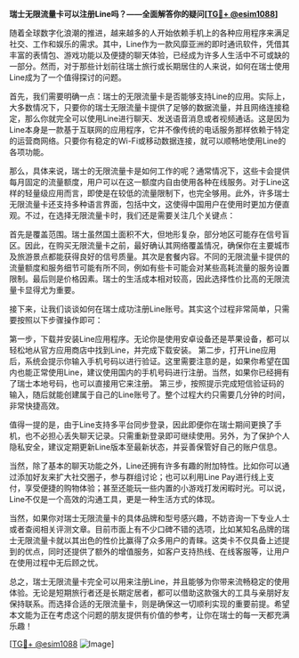 **瑞士无限流量卡可以注册Line吗？——全面解答你的疑问[[TG💪+ @esim1088](https://t.me/s/esim1088)]**

随着全球数字化浪潮的推进，越来越多的人开始依赖手机上的各种应用程序来满足社交、工作和娱乐的需求。其中，Line作为一款风靡亚洲的即时通讯软件，凭借其丰富的表情包、游戏功能以及便捷的聊天体验，已经成为许多人生活中不可或缺的一部分。然而，对于那些计划前往瑞士旅行或长期居住的人来说，如何在瑞士使用Line成为了一个值得探讨的问题。

首先，我们需要明确一点：瑞士的无限流量卡是否能够支持Line的应用。实际上，大多数情况下，只要你的瑞士无限流量卡提供了足够的数据流量，并且网络连接稳定，那么你就完全可以使用Line进行聊天、发送语音消息或者视频通话。这是因为Line本身是一款基于互联网的应用程序，它并不像传统的电话服务那样依赖于特定的运营商网络。只要你有稳定的Wi-Fi或移动数据连接，就可以顺畅地使用Line的各项功能。

那么，具体来说，瑞士的无限流量卡是如何工作的呢？通常情况下，这些卡会提供每月固定的流量额度，用户可以在这一额度内自由使用各种在线服务。对于Line这样的轻量级应用而言，即使是在较低的流量限制下，也完全够用。此外，许多瑞士无限流量卡还支持多种语言界面，包括中文，这使得中国用户在使用时更加方便直观。不过，在选择无限流量卡时，我们还是需要关注几个关键点：

首先是覆盖范围。瑞士虽然国土面积不大，但地形复杂，部分地区可能存在信号盲区。因此，在购买无限流量卡之前，最好确认其网络覆盖情况，确保你在主要城市及旅游景点都能获得良好的信号质量。其次是套餐内容。不同的无限流量卡提供的流量额度和服务细节可能有所不同，例如有些卡可能会对某些高耗流量的服务设置限制。最后则是价格因素。瑞士的生活成本相对较高，因此选择性价比高的无限流量卡显得尤为重要。

接下来，让我们谈谈如何在瑞士成功注册Line账号。其实这个过程非常简单，只需要按照以下步骤操作即可：

第一步，下载并安装Line应用程序。无论你是使用安卓设备还是苹果设备，都可以轻松地从官方应用商店中找到Line，并完成下载安装。
第二步，打开Line应用后，系统会提示你输入手机号码以进行验证。这里需要注意的是，如果你希望在国内也能正常使用Line，建议使用国内的手机号码进行注册。当然，如果你已经拥有了瑞士本地号码，也可以直接用它来注册。
第三步，按照提示完成短信验证码的输入，随后就能创建属于自己的Line账号了。整个过程大约只需要几分钟的时间，非常快捷高效。

值得一提的是，由于Line支持多平台同步登录，因此即便你在瑞士期间更换了手机，也不必担心丢失聊天记录。只需重新登录即可继续使用。另外，为了保护个人隐私安全，建议定期更新Line版本至最新状态，并妥善保管好自己的账户信息。

当然，除了基本的聊天功能之外，Line还拥有许多有趣的附加特性。比如你可以通过添加好友来扩大社交圈子，参与群组讨论；也可以利用Line Pay进行线上支付，享受便捷的购物体验；甚至还能玩一些内置的小游戏打发闲暇时光。可以说，Line不仅是一个高效的沟通工具，更是一种生活方式的体现。

当然，如果你对瑞士无限流量卡的具体品牌和型号感兴趣，不妨咨询一下专业人士或者查阅相关评测文章。目前市面上有不少口碑不错的选项，比如某知名品牌的瑞士无限流量卡就以其出色的性价比赢得了众多用户的青睐。这类卡不仅具备上述提到的优点，同时还提供了额外的增值服务，如客户支持热线、在线客服等，让用户在使用过程中无后顾之忧。

总之，瑞士无限流量卡完全可以用来注册Line，并且能够为你带来流畅稳定的使用体验。无论是短期旅行者还是长期定居者，都可以借助这款强大的工具与亲朋好友保持联系。而选择合适的无限流量卡，则是确保这一切顺利实现的重要前提。希望本文能为正在考虑这个问题的朋友提供有价值的参考，让你在瑞士的每一天都充满乐趣！

[[TG💪+ @esim1088](https://t.me/s/esim1088) ![Image](https://i.postimg.cc/4NQfJmqS/Snipaste-2025-05-13-00-14-12.png)]